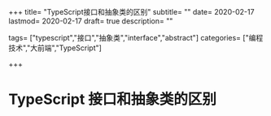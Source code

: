+++ title= "TypeScript接口和抽象类的区别" subtitle= "" date= 2020-02-17 lastmod= 2020-02-17 draft= true description= ""

tags= ["typescript","接口","抽象类","interface","abstract"] categories= ["编程技术","大前端","TypeScript"]

+++

# TypeScript 接口和抽象类的区别
